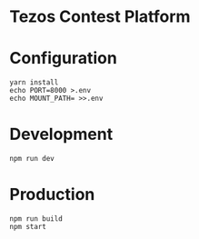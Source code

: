 
# Tezos Contest Platform

# Configuration

    yarn install
    echo PORT=8000 >.env
    echo MOUNT_PATH= >>.env

# Development

    npm run dev

# Production

    npm run build
    npm start
